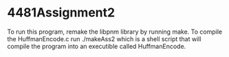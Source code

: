 # 4481Assignment2
To run this program, remake the libpnm library by running make. To compile the HuffmanEncode.c run ./makeAss2 which is a shell script that will compile the program into an executible called HuffmanEncode.
